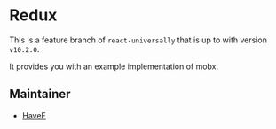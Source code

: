 # Redux

This is a feature branch of `react-universally` that is up to with version `v10.2.0`.

It provides you with an example implementation of mobx.

## Maintainer

  - [HaveF](https://github.com/HaveF)
